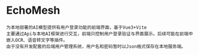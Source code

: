 # EchoMesh
    为本地部署的AI模型提供有用户登录功能的前端界面，基于Vue3+Vite
    主要通过Api与本地AI框架进行交互，前端只控制用户登录验证与界面展示。后续可能在前端中嵌入OCR、语音转文字等插件。
    由于没有开发配套的后端用户管理系统，用户名和密码暂时以Json格式保存在本地服务端。
